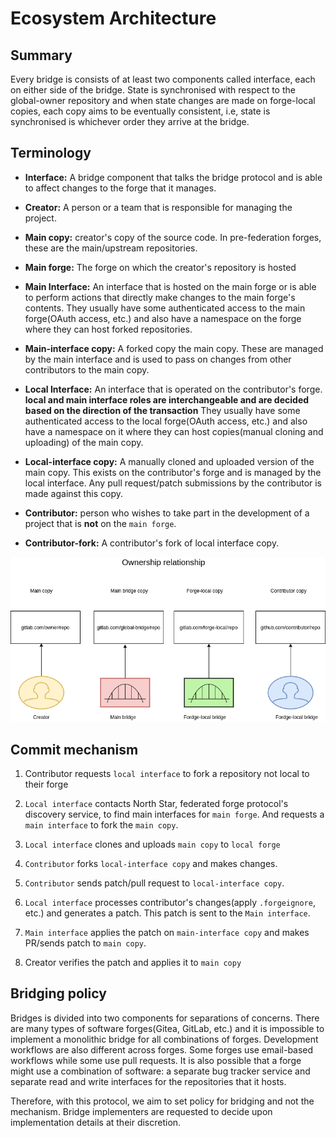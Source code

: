# Ecosystem Architecture

## Summary

Every bridge is consists of at least two components called interface,
each on either side of the bridge. State is synchronised with respect to
the global-owner repository and when state changes are made on
forge-local copies, each copy aims to be eventually consistent, i.e,
state is synchronised is whichever order they arrive at the bridge.


## Terminology

-   **Interface:** A bridge component that talks the bridge protocol and is
    able to affect changes to the forge that it manages.

-   **Creator:** A person or a team that is responsible for managing the
    project.

-   **Main copy:** creator's copy of the source code. In pre-federation
    forges, these are the main/upstream repositories.

-   **Main forge:** The forge on which the creator's repository is hosted

-   **Main Interface:** An interface that is hosted on the main forge or
    is able to perform actions that directly make changes to the main
    forge's contents. They usually have some authenticated access to the
    main forge(OAuth access, etc.) and also have a namespace on the
    forge where they can host forked repositories.

-   **Main-interface copy:** A forked copy the main copy. These are managed
    by the main interface and is used to pass on changes from other
    contributors to the main copy.

-   **Local Interface:** An interface that is operated on the
    contributor's forge. **local and main interface roles are
    interchangeable and are decided based on the direction of the
    transaction** They usually have some authenticated access to the
    local forge(OAuth access, etc.) and also have a namespace on it
    where they can host copies(manual cloning and uploading) of the main
    copy.

-   **Local-interface copy:** A manually cloned and uploaded version of the
    main copy. This exists on the contributor's forge and is managed by
    the local interface. Any pull request/patch submissions by the
    contributor is made against this copy.

-   **Contributor:** person who wishes to take part in the development of
    a project that is **not** on the `main forge`.

-   **Contributor-fork:** A contributor's fork of local interface copy.

![ownership diagram](./res/ownership-relationship.png)

## Commit mechanism

1. Contributor requests `local interface` to fork a repository not local to their forge

2. `Local interface` contacts North Star, federated forge protocol's
   discovery service, to find main interfaces for `main forge`. And
   requests a `main interface` to fork the `main copy`.

3. `Local interface` clones and uploads `main copy` to `local forge`

4. `Contributor` forks `local-interface copy` and makes changes.

5. `Contributor` sends patch/pull request to `local-interface copy`.

6. `Local interface` processes contributor's changes(apply
   `.forgeignore`, etc.) and generates a patch. This patch is sent to
   the `Main interface`.

7. `Main interface` applies the patch on `main-interface copy` and makes
   PR/sends patch to `main copy`.

9. Creator verifies the patch and applies it to `main copy`

## Bridging policy

Bridges is divided into two components for separations of concerns.
There are many types of software forges(Gitea, GitLab, etc.) and it is
impossible to implement a monolithic bridge for all combinations of
forges. Development workflows are also different across forges. Some
forges use email-based workflows while some use pull requests. It is
also possible that a forge might use a combination of software: a
separate bug tracker service and separate read and write interfaces for
the repositories that it hosts. 

Therefore, with this protocol, we aim to set policy for bridging and not
the mechanism. Bridge implementers are requested to decide upon
implementation details at their discretion.
